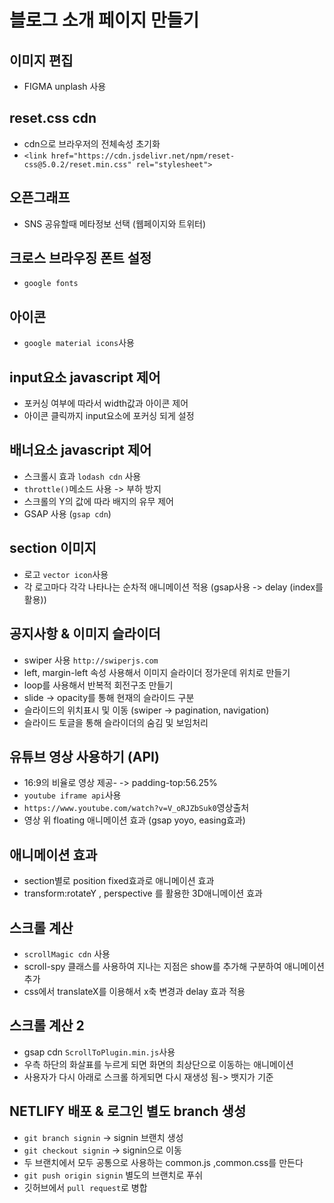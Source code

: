 # 블로그 소개 페이지 만들기 <br/>

## 이미지 편집

- FIGMA unplash 사용 <br/>

## reset.css cdn<br/>

- cdn으로 브라우저의 전체속성 초기화<br/>
- `<link href="https://cdn.jsdelivr.net/npm/reset-css@5.0.2/reset.min.css" rel="stylesheet">`<br/>


## 오픈그래프 <br/>

- SNS 공유할때 메타정보 선택 (웹페이지와 트위터) <br/>

## 크로스 브라우징 폰트 설정 <br/>

- `google fonts` <br/>

## 아이콘 <br/>

- `google material icons`사용<br/>

## input요소 javascript 제어 <br/>

- 포커싱 여부에 따라서 width값과 아이콘 제어  <br/>
- 아이콘 클릭까지 input요소에 포커싱 되게 설정 <br/>

## 배너요소 javascript 제어 <br/> 

- 스크롤시 효과 `lodash cdn` 사용<br/>
- `throttle()`메소드 사용 -> 부하 방지<br/>
- 스크롤의 Y의 값에 따라 배지의 유무 제어<br/>
- GSAP 사용 (`gsap cdn`)<br/>

## section 이미지

- 로고 `vector icon`사용<br/>
- 각 로고마다 각각 나타나는 순차적 애니메이션 적용 (gsap사용 -> delay (index를 활용))<br/>

## 공지사항 & 이미지 슬라이더 <br/>

- swiper 사용 `http://swiperjs.com`<br/>
- left, margin-left 속성 사용해서 이미지 슬라이더 정가운데 위치로 만들기<br/>
- loop를 사용해서 반복적 회전구조 만들기<br/>
- slide -> opacity를 통해 현재의 슬라이드 구분<br/>
- 슬라이드의 위치표시 및 이동 (swiper -> pagination, navigation)<br/>
- 슬라이드 토글을 통해 슬라이더의 숨김 및 보임처리 <br/>


## 유튜브 영상 사용하기 (API)

- 16:9의 비율로 영상 제공- -> padding-top:56.25%<br/>
- `youtube iframe api`사용  <br/>
- `https://www.youtube.com/watch?v=V_oRJZbSuk0`영상출처<br/>
- 영상 위 floating 애니메이션 효과 (gsap yoyo, easing효과)<br/>

## 애니메이션 효과 

- section별로 position fixed효과로 애니메이션 효과<br/>
- transform:rotateY , perspective 를 활용한 3D애니메이션 효과 <br/>

## 스크롤 계산 

- `scrollMagic cdn` 사용<br/>
- scroll-spy 클래스를 사용하여 지나는 지점은 show를 추가해 구분하여 애니메이션 추가<br/>
- css에서 translateX를 이용해서 x축 변경과 delay 효과 적용 <br/>

## 스크롤 계산 2

- gsap cdn `ScrollToPlugin.min.js`사용<br/>
- 우측 하단의 화살표를 누르게 되면 화면의 최상단으로 이동하는 애니메이션 <br/>
- 사용자가 다시 아래로 스크롤 하게되면 다시 재생성 됨-> 뱃지가 기준<br/>


## NETLIFY 배포 & 로그인 별도 branch 생성

- `git branch signin` -> signin 브랜치 생성 <br/>
- `git checkout signin` -> signin으로 이동  <br/>
- 두 브랜치에서 모두 공통으로 사용하는  common.js ,common.css를 만든다 
- `git push origin signin` 별도의 브랜치로 푸쉬
- 깃허브에서 `pull request`로 병합 




